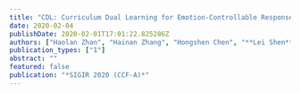 ```yaml
---
title: "CDL: Curriculum Dual Learning for Emotion-Controllable Response Generation"
date: 2020-02-04
publishDate: 2020-02-01T17:01:22.825286Z
authors: ["Haolan Zhan", "Hainan Zhang", "Hongshen Chen", "**Lei Shen**", "Yanyan Lan", "Zhuoye Ding", "Dawei Yin"]
publication_types: ["1"]
abstract: ""
featured: false
publication: "*SIGIR 2020 (CCF-A)*"
---
```


